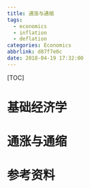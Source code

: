 ```yaml
---
title: 通涨与通缩
tags:
  - economics
  - inflation
  - deflation
categories: Economics
abbrlink: d87f7e0c
date: 2018-04-19 17:32:00
---
```


[TOC]

# 基础经济学

# 通涨与通缩

# 参考资料
